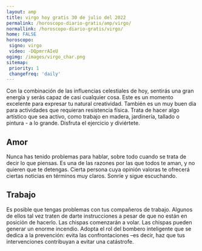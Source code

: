 ```yaml
---
layout: amp
title: virgo hoy gratis 30 de julio del 2022 
permalink: /horoscopo-diario-gratis/amp/virgo/
normallink: /horoscopo-diario-gratis/virgo/
home: FALSE
horoscopo:
 signo: virgo
 video: -DQpmrrAIeU
ogimg: /images/virgo_char.png
sitemap:
 priority: 1
 changefreq: 'daily'
---
```



Con la combinación de las influencias celestiales de hoy, sentirás una gran energía y serás capaz de casi cualquier cosa. Este es un momento excelente para expresar tu natural creatividad. También es un muy buen día para actividades que requieran resistencia física. Trata de hacer algo artístico que sea activo, como trabajo en madera, jardinería, tallado o pintura - a lo grande. Disfruta el ejercicio y diviértete.

## Amor

Nunca has tenido problemas para hablar, sobre todo cuando se trata de decir lo que piensas. Es una de las razones por las que todos te aman, y no quieren que te detengas. Cierta persona cuya opinión valoras te ofrecerá ciertas noticias en términos muy claros. Sonríe y sigue escuchando.

## Trabajo

Es posible que tengas problemas con tus compañeros de trabajo. Algunos de ellos tal vez traten de darte instrucciones a pesar de que no están en posición de hacerlo. Las chispas comenzarán a volar. Las chispas pueden generar un enorme incendio. Adopta el rol del bombero inteligente que se dedica a la prevención: evita las confrontaciones –es decir, haz que tus intervenciones contribuyan a evitar una catástrofe.